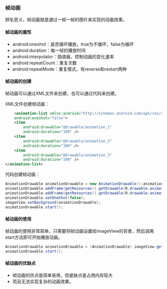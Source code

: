 ### 帧动画

顾名思义，帧动画就是通过一帧一帧的图片来实现的动画效果。

#### 帧动画的属性

- android:oneshot：是否循环播放，true为不循环，false为循环
- android:duration：每一帧的播放时间
- android:interpolator：插值器，控制动画的变化速率
- android:repeatCount：重复次数
- android:repeatMode：重复模式，有reverse和restart两种

#### 帧动画的创建

帧动画可以通过XML文件来创建，也可以通过代码来创建。

XML文件创建帧动画：

```xml
    <animation-list xmlns:android="http://schemas.android.com/apk/res/android"
    android:oneshot="false">
    <item
        android:drawable="@drawable/animation_1"
        android:duration="100" />
    <item
        android:drawable="@drawable/animation_2"
        android:duration="100" />
    <item
        android:drawable="@drawable/animation_3"
        android:duration="100" />
</animation-list>
```

代码创建帧动画：

```java
AnimationDrawable animationDrawable = new AnimationDrawable();animationDrawable.addFrame(getResources().getDrawable(R.drawable.animation_1), 100);
animationDrawable.addFrame(getResources().getDrawable(R.drawable.animation_2), 100);
animationDrawable.addFrame(getResources().getDrawable(R.drawable.animation_3), 100);
animationDrawable.setOneShot(false);
imageView.setBackground(animationDrawable);
animationDrawable.start();
```
    
#### 帧动画的使用

帧动画的使用非常简单，只需要将帧动画设置给ImageView的背景，然后调用start方法即可开始播放动画。

```java
AnimationDrawable animationDrawable = (AnimationDrawable) imageView.getBackground();
animationDrawable.start();
```

#### 帧动画的优缺点

- 帧动画的优点是简单易用，但是缺点是占用内存较大
- 而且无法实现复杂的动画效果。
